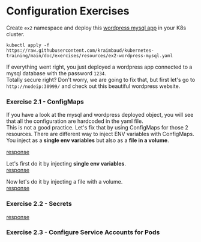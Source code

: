# Configuration Exercises
Create `ex2` namespace and deploy this [wordpress mysql app](resources/ex2-wordpress-mysql.yaml) in your K8s cluster.

    kubectl apply -f https://raw.githubusercontent.com/kraimbaud/kubernetes-training/main/doc/exercises/resources/ex2-wordpress-mysql.yaml

If everything went right, you just deployed a wordpress app connected to a mysql database with the password `1234`.   
Totally secure right? Don't worry, we are going to fix that, but first let's go to `http://nodeip:30999/` 
and check out this beautiful wordpress website.

### Exercise 2.1 - ConfigMaps
If you have a look at the mysql and wordpress deployed object, you will see that all the configuration are hardcoded in the yaml file.   
This is not a good practice. Let's fix that by using ConfigMaps for those 2 resources. 
There are different way to inject ENV variables with ConfigMaps. You inject as a **single env variables** but also as a **file in a volume**.   

[response](responses/ex2-configMaps-1-wordpress-mysql.yaml)

Let's first do it by injecting **single env variables**.   
[response](responses/ex2-configMaps-2-wordpress-mysql.yaml)

Now let's do it by injecting a file with a volume.   
[response](responses/ex2-configMaps-3-wordpress-mysql.yaml)

### Exercise 2.2 - Secrets

[response](responses/ex2-secrets-wordpress-mysql.yaml)

### Exercise 2.3 - Configure Service Accounts for Pods
